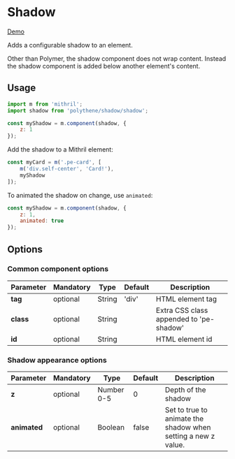 # Shadow

<a class="btn-demo" href="http://arthurclemens.github.io/Polythene-examples/index.html#/shadow">Demo</a>

Adds a configurable shadow to an element.

Other than Polymer, the shadow component does not wrap content. Instead the shadow component is added below another element's content.


## Usage

~~~javascript
import m from 'mithril';
import shadow from 'polythene/shadow/shadow';

const myShadow = m.component(shadow, {
	z: 1
});
~~~

Add the shadow to a Mithril element:

~~~javascript
const myCard = m('.pe-card', [
    m('div.self-center', 'Card!'),
    myShadow
]);
~~~

To animated the shadow on change, use `animated`:

~~~javascript
const myShadow = m.component(shadow, {
	z: 1,
	animated: true
});
~~~

## Options

### Common component options

| **Parameter** |  **Mandatory** | **Type** | **Default** | **Description** |
| ------------- | -------------- | -------- | ----------- | --------------- |
| **tag** | optional | String | 'div' | HTML element tag |
| **class** | optional | String |  | Extra CSS class appended to 'pe-shadow' |
| **id** | optional | String | | HTML element id |

### Shadow appearance options

| **Parameter** |  **Mandatory** | **Type** | **Default** | **Description** |
| ------------- | -------------- | -------- | ----------- | --------------- |
| **z** | optional | Number 0-5 | 0 | Depth of the shadow |
| **animated** | optional | Boolean | false | Set to true to animate the shadow when setting a new z value. |
